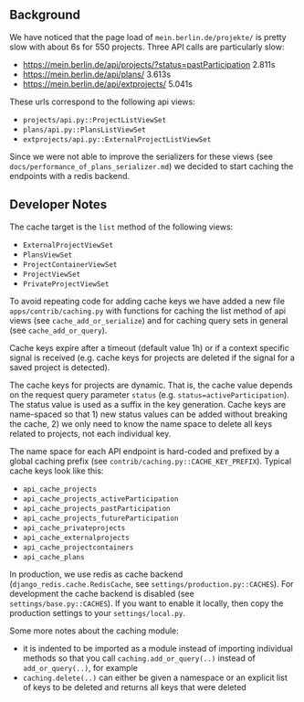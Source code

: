 

## Background

We have noticed that the page load of `mein.berlin.de/projekte/` is pretty slow with about 6s for 550 projects. Three API calls are particularly slow:

- https://mein.berlin.de/api/projects/?status=pastParticipation		2.811s
- https://mein.berlin.de/api/plans/					                      3.613s
- https://mein.berlin.de/api/extprojects/				                  5.041s

These urls correspond to the following api views:

- `projects/api.py::ProjectListViewSet`
- `plans/api.py::PlansListViewSet`
- `extprojects/api.py::ExternalProjectListViewSet`

Since we were not able to improve the serializers for these views (see `docs/performance_of_plans_serializer.md`) we decided to start caching the endpoints with a redis backend.

## Developer Notes

The cache target is the `list` method of the following views:

- `ExternalProjectViewSet`
- `PlansViewSet`
- `ProjectContainerViewSet`
- `ProjectViewSet`
- `PrivateProjectViewSet`

To avoid repeating code for adding cache keys we have added a new file `apps/contrib/caching.py` with functions for caching the list method of api views (see `cache_add_or_serialize`) and for caching query sets in general (see `cache_add_or_query`).

Cache keys expire after a timeout (default value 1h) or if a context specific signal is received (e.g. cache keys for projects are deleted if the signal for a saved project is detected).

The cache keys for projects are dynamic. That is, the cache value depends on the request query parameter `status` (e.g. `status=activeParticipation`). The status value is used as a suffix in the key generation. Cache keys are name-spaced so that 1) new status values can be added without breaking the cache, 2) we only need to know the name space to delete all keys related to projects, not each individual key.

The name space for each API endpoint is hard-coded and prefixed by a global caching prefix (see `contrib/caching.py::CACHE_KEY_PREFIX`). Typical cache keys look like this:
- `api_cache_projects`
- `api_cache_projects_activeParticipation`
- `api_cache_projects_pastParticipation`
- `api_cache_projects_futureParticipation`
- `api_cache_privateprojects`
- `api_cache_externalprojects`
- `api_cache_projectcontainers`
- `api_cache_plans`

In production, we use redis as cache backend (`django_redis.cache.RedisCache`, see `settings/production.py::CACHES`). For development the cache backend is disabled (see `settings/base.py::CACHES`). If you want to enable it locally, then copy the production settings to your `settings/local.py`.

Some more notes about the caching module:
- it is indented to be imported as a module instead of importing individual methods so that you call `caching.add_or_query(..)` instead of `add_or_query(..)`, for example
- `caching.delete(..)` can either be given a namespace or an explicit list of keys to be deleted and returns all keys that were deleted
